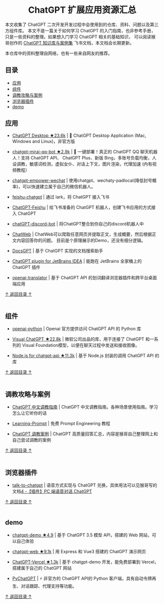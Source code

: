 <h1 align="center">ChatGPT 扩展应用资源汇总</h1>

本文收集了 ChatGPT 二次开发开发过程中会使用到的仓库、资料、问题以及第三方组件库。
本文不是一篇关于如何学习 ChatGPT 的入门指南，也非参考手册，只是一些资料的整理。如果想入门学习 ChatGPT 相关的基础知识，
可以阅读猴哥创作的 [ChatGPT 知识库与案例集](https://l2tszbl819.feishu.cn/docx/SBCKdyN3Co5ayGxkkPfc8nm8nYg) 飞书文档，本文档会长期更新。

本仓库中的资料整理自网络，也有一些来自网友的推荐。


## 目录

- [应用](#应用)
- [组件](#组件)
- [调教攻略与案例](#调教攻略与案例)
- [浏览器插件](#浏览器插件)
- [demo](#demo)

## 应用

- [ChatGPT Desktop ★23.6k](https://github.com/lencx/ChatGPT) | 🔮 ChatGPT Desktop Application (Mac, Windows and Linux)，非官方版

- [chatgpt-mirai-qq-bot ★2.9k](https://github.com/lss233/chatgpt-mirai-qq-bot) | 🚀 一键部署！真正的 ChatGPT QQ 聊天机器人！支持 ChatGPT API、 ChatGPT Plus、新版 Bing，多账号负载均衡，人设调教，敏感词检测，虚拟女仆、对话上下文，图片渲染，代理加速 (内有视频教程）

- [chatgpt-empower-wechat](https://github.com/JasonSTong/chatgpt-empower-wechat) | 使用chatgpt、wechaty-padlocal(降低封号概率)，可以快速建立属于自己的微信机器人。

- [feishu-chatgpt](https://github.com/Leizhenpeng/feishu-chatgpt) | 通过 lark，将 ChatGPT 接入飞书

- [ChatGPT-Feishu](https://github.com/bestony/ChatGPT-Feishu) | 给飞书准备的 ChatGPT 机器人，创建飞书应用的方式接入 ChatGPT

- [chatGPT-discord-bot](https://github.com/Zero6992/chatGPT-discord-bot) | 将ChatGPT整合到你自己的discord机器人中

- [ChatWeb](https://github.com/SkywalkerDarren/chatWeb) | ChatWeb可以爬取任意网页并提取正文，生成概要，然后根据正文内容回答你的问题。 目前是个原理展示的Demo，还没有细分逻辑。

- [DocsGPT](https://github.com/arc53/DocsGPT) | 基于 ChatGPT 实现的文档搜索助手

- [ChatGPT plugin for JetBrains IDEA](https://github.com/dromara/ChatGPT) | 能跑在 JetBrains 全家桶上的 ChatGPT 插件

- [openai-translator](https://github.com/yetone/openai-translator) | 基于 ChatGPT API 的划词翻译浏览器插件和跨平台桌面端应用


[↑ 返回目录 ↑](#目录)
<br><br>

## 组件
- [openai-python](https://github.com/openai/openai-python) | Openai 官方提供访问 ChatGPT API 的 Python 库

- [Visual ChatGPT ★22.8k](https://github.com/microsoft/visual-chatgpt) | 微软公司出品的库，用于连接了 ChatGPT 和一系列的 Visual Foundation模型，以便在聊天过程中发送和接收图像。

- [Node.js for chatgpt-api ★11.3k](https://github.com/transitive-bullshit/chatgpt-api) | 基于 Node.js 封装的调用 ChatGPT API 的库

[↑ 返回目录 ↑](#目录)
<br><br>

## 调教攻略与案例

- [ChatGPT 中文调教指南](https://github.com/PlexPt/awesome-chatgpt-prompts-zh) | ChatGPT 中文调教指南。各种场景使用指南。学习怎么让它听你的话

- [Learning-Prompt](https://github.com/thinkingjimmy/Learning-Prompt) | 免费 Prompt Engineering 教程

- [ChatGPT 调教案例](https://l2tszbl819.feishu.cn/sheets/shtcnUozyuDgJwzT9fQiKtU53wf) | ChatGPT 高质量回答汇总，内容是猴哥自己整理网上和自己尝试调教的案例


[↑ 返回目录 ↑](#目录)
<br><br>


## 浏览器插件

- [talk-to-chatgpt](https://github.com/C-Nedelcu/talk-to-chatgpt) | 语音方式实现与 ChatGPT 兑换，具体用法可以见猴哥写的文档[4 -【插件】PC 端语音对话 ChatGPT](https://l2tszbl819.feishu.cn/docx/SBCKdyN3Co5ayGxkkPfc8nm8nYg)

[↑ 返回目录 ↑](#目录)
<br><br>

## demo
- [chatgpt-demo ★4.9](https://github.com/ddiu8081/chatgpt-demo) | 基于 ChatGPT 3.5 模型 API，搭建的 Web 网站，可以自己体验

- [chatgpt-web ★9.1k](https://github.com/Chanzhaoyu/chatgpt-web) | 用 Express 和 Vue3 搭建的 ChatGPT 演示网页

- [ChatGPT-Vercel ★1.3k](https://github.com/ourongxing/chatgpt-vercel) | 基于 chatgpt-demo 开发，能免费部署到 Vercel，搭建属于自己的 ChatGPT 网站

- [PyChatGPT](https://github.com/rawandahmad698/PyChatGPT) | ⚡ 非官方的 ChatGPT API的 Python 客户端，具有自动令牌再生、对话跟踪、代理支持等功能。

[↑ 返回目录 ↑](#目录)